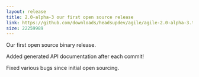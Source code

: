 ```yaml
---
layout: release
title: 2.0-alpha-3 our first open source release
link: https://github.com/downloads/headsupdev/agile/agile-2.0-alpha-3.tar.gz
size: 22259989
---
```


Our first open source binary release.

Added generated API documentation after each commit!

Fixed various bugs since initial open sourcing.

